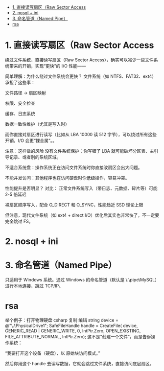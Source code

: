 

<!-- TOC -->

- [1. 直接读写扇区（Raw Sector Access](#1-直接读写扇区raw-sector-access)
- [2. nosql + ini](#2-nosql--ini)
- [3. 命名管道（Named Pipe）](#3-命名管道named-pipe)
- [rsa](#rsa)

<!-- /TOC -->


# 1. 直接读写扇区（Raw Sector Access

绕过文件系统，直接读写扇区（Raw Sector Access），确实可以减少一些文件系统带来的开销，实现“更快”的 I/O 性能——


简单理解：为什么绕过文件系统会更快？
文件系统（如 NTFS、FAT32、ext4）承担了这些事：

文件路径 → 扇区映射

权限、安全检查

缓存、日志系统

数据一致性维护（尤其是写入时）

而你直接对扇区进行读写（比如从 LBA 10000 读 512 字节），可以绕过所有这些开销，I/O 会更“裸金属”。。


 注意：这样做的风险
没有文件系统保护：你写错了 LBA 就可能破坏分区表、主引导记录、或者别的系统区域。

不适合系统盘：操作系统正在访问文件系统时你直接改扇区会出大问题。

不能并发访问：其他程序也在访问硬盘时你低级操作，容易冲突。


 性能提升是否明显？
对比：
正常文件系统写入（带日志、元数据、碎片等）可能 2-5 倍延迟

裸扇区顺序写入，配合 O_DIRECT 和 O_SYNC，性能趋近 SSD 理论上限

但注意，现代文件系统（如 ext4 + direct I/O）优化后其实也非常快了，不一定要完全跳过 FS。

# 2. nosql + ini 

# 3. 命名管道（Named Pipe）
只适用于 Windows 系统。通过 Windows 的命名管道（默认是 \\.\pipe\MySQL）进行本地连接，跳过 TCP/IP。

# rsa

举个例子：打开物理硬盘
csharp
复制
编辑
string device = @"\\.\PhysicalDrive1";
SafeFileHandle handle = CreateFile(
    device, GENERIC_READ | GENERIC_WRITE,
    0, IntPtr.Zero,
    OPEN_EXISTING, FILE_ATTRIBUTE_NORMAL, IntPtr.Zero);
这不是“创建一个文件”，而是告诉操作系统：

“我要打开这个设备（硬盘），以 原始块访问模式。”

然后你用这个 handle 去读写数据，它就会跳过文件系统，直接访问底层扇区。